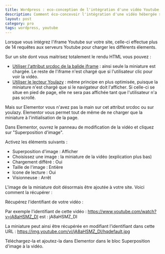 ```yaml
---
title: Wordpress : eco-conception de l'intégration d'une vidéo Youtube avec Elementor
description: Comment éco-concevoir l'intégration d'une vidéo hébergée sur Youtube sur un site Wordpress utilisant Elementor
layout: post
category: pro
tags: wordpress, youtube
---
```


Lorsque vous intégrez l'iframe Youtube sur votre site, celle-ci effectue plus de 14 requêtes aux serveurs Youtube pour charger les différents élements.

Sur un site dont vous maitrisez totalement le rendu HTML vous pouvez :
* [Utiliser l'attribut srcdoc de la balide iframe](https://dev.to/haggen/lazy-load-embedded-youtube-videos-520g) : ainsi seule la miniature est chargée. Le reste de l'iframe n'est chargé que si l'utilisateur clic pour voir la vidéo.
* [Utiliser le lecteur Youlazy](https://www.nuweb.fr/blog/post/793/youlazy-un-lecteur-youtube-eco-concu-et-accessible.html) : même principe en plus optimisée, puisque la miniature n'est chargé que si le navigateur doit l'afficher. Si celle-ci se situe en pied de page, elle ne sera pas affichée tant que l'utilisateur n'a pas scrollé.

Mais sur Elementor vous n'avez pas la main sur cet attribut srcdoc ou sur youlazy. Elementor vous permet tout de même de ne charger que la miniature à l'initialisation de la page.

Dans Elementor, ouvrez le panneau de modification de la vidéo et cliquez sur "Superposition d'image".

Activez les éléments suivants :
* Superposition d'image : Afficher
* Choisissez une image : la miniature de la vidéo (explication plus bas)
* Chargement différé : Oui
* Taille de l'image : Entière
* Icone de lecture : Oui
* Visionneuse : Arrêt

L'image de la miniature doit désormais être ajoutée à votre site. Voici comment la récupérer :

Récupérez l'identifiant de votre vidéo :

Par exemple l'identifiant de cette vidéo : https://www.youtube.com/watch?v=jA8aHSMZ_DI
est : jA8aHSMZ_DI

La miniature peut ainsi être récupérée en modifiant l'identifiant dans cette URL : https://img.youtube.com/vi/jA8aHSMZ_DI/hqdefault.jpg

Téléchargez-la et ajoutez-la dans Elementor dans le bloc Superposition d'image à la vidéo.




